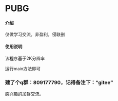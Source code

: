 # PUBG

#### 介绍
仅做学习交流，非盈利，侵联删

#### 使用说明
该程序基于2K分辨率

运行main方法即可


### 建了个q群：809177790，记得备注下：“gitee”
感兴趣的加群交流。

